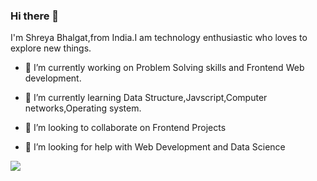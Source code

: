 

### Hi there 👋

I'm Shreya Bhalgat,from India.I am technology enthusiastic who loves to explore new things.

- 🔭 I’m currently working on Problem Solving skills and Frontend Web development.

- 🌱 I’m currently learning Data Structure,Javscript,Computer networks,Operating system.

- 👯 I’m looking to collaborate on Frontend Projects

- 🤔 I’m looking for help with Web Development and Data Science

<img align="center" src="https://github-readme-stats.vercel.app/api/<CARD_TYPE>/?shreyabhalgat=<shreyabhalgat>&theme=<THEME_NAME>" />



